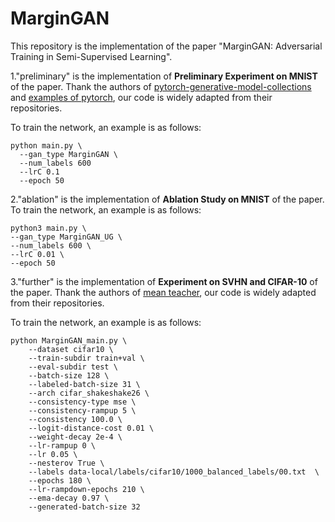 # MarginGAN
This repository is the implementation of the paper "MarginGAN: Adversarial Training in Semi-Supervised Learning".

1."preliminary" is the implementation of **Preliminary Experiment on MNIST** of the paper. Thank the authors of [pytorch-generative-model-collections](https://github.com/znxlwm/pytorch-generative-model-collections) and [examples of pytorch](https://github.com/pytorch/examples/blob/master/mnist/main.py), our code is widely adapted from their repositories.

To train the network, an example is as follows:
```
python main.py \
  --gan_type MarginGAN \
  --num_labels 600 
  --lrC 0.1 
  --epoch 50
```

2."ablation" is the implementation of **Ablation Study on MNIST** of the paper. 
To train the network, an example is as follows:
```
python3 main.py \
--gan_type MarginGAN_UG \
--num_labels 600 \
--lrC 0.01 \
--epoch 50
```

3."further" is the implementation of **Experiment on SVHN and CIFAR-10** of the paper. Thank the authors of [mean teacher](https://github.com/CuriousAI/mean-teacher), our code is widely adapted from their repositories.

To train the network, an example is as follows:
```
python MarginGAN_main.py \
    --dataset cifar10 \
    --train-subdir train+val \
    --eval-subdir test \
    --batch-size 128 \
    --labeled-batch-size 31 \
    --arch cifar_shakeshake26 \
    --consistency-type mse \
    --consistency-rampup 5 \
    --consistency 100.0 \
    --logit-distance-cost 0.01 \
    --weight-decay 2e-4 \
    --lr-rampup 0 \
    --lr 0.05 \
    --nesterov True \
    --labels data-local/labels/cifar10/1000_balanced_labels/00.txt  \
    --epochs 180 \
    --lr-rampdown-epochs 210 \
    --ema-decay 0.97 \
    --generated-batch-size 32
```
